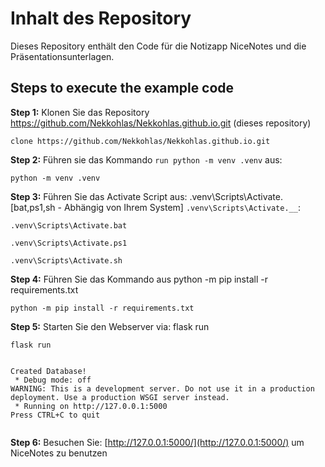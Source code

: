 # Inhalt des Repository

Dieses Repository enthält den Code für die Notizapp NiceNotes und die Präsentationsunterlagen.


## Steps to execute the example code

**Step 1:** Klonen Sie das Repository https://github.com/Nekkohlas/Nekkohlas.github.io.git (dieses repository)


```shell
clone https://github.com/Nekkohlas/Nekkohlas.github.io.git
```

**Step 2:** Führen sie das Kommando `run python -m venv .venv` aus:

```shell
python -m venv .venv
```

**Step 3:** Führen Sie das Activate Script aus: .venv\Scripts\Activate.[bat,ps1,sh - Abhängig von Ihrem System] `.venv\Scripts\Activate.__`:

```shell
.venv\Scripts\Activate.bat
```

```shell
.venv\Scripts\Activate.ps1
```

```shell
.venv\Scripts\Activate.sh
```

**Step 4:** Führen Sie das Kommando aus python -m pip install -r requirements.txt

```shell
python -m pip install -r requirements.txt
```

**Step 5:** Starten Sie den Webserver via:  flask run
```shell
flask run
```


```shell

Created Database!
 * Debug mode: off
WARNING: This is a development server. Do not use it in a production deployment. Use a production WSGI server instead.
 * Running on http://127.0.0.1:5000
Press CTRL+C to quit
 
```

**Step 6:** Besuchen Sie: [http://127.0.0.1:5000/](http://127.0.0.1:5000/) um NiceNotes zu benutzen
